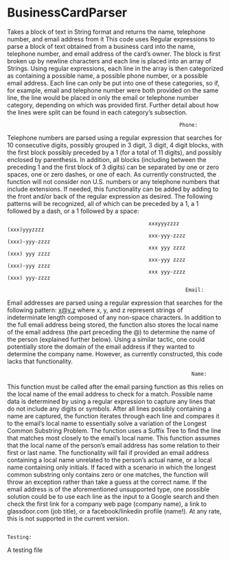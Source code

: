 # BusinessCardParser
Takes a block of text in String format and returns the name, telephone number, and email address from it
This code uses Regular expressions to parse a block of text obtained from a business card into the name, telephone number, and email address of the card’s owner. The block is first broken up by newline characters and each line is placed into an array of Strings. Using regular expressions, each line in the array is then categorized as containing a possible name, a possible phone number, or a possible email address. Each line can only be put into one of these categories, so if, for example, email and telephone number were both provided on the same line, the line would be placed in only the email or telephone number category, depending on which was provided first. Further detail about how the lines were split can be found in each category’s subsection.

                                                            Phone:
Telephone numbers are parsed using a regular expression that searches for 10 consecutive digits, possibly grouped in 3 digit, 3 digit, 4 digit blocks, with the first block possibly preceded by a 1 (for a total of 11 digits), and possibly enclosed by parenthesis. In addition, all blocks (including between the preceding 1 and the first block of 3 digits) can be separated by one or zero spaces, one or zero dashes, or one of each. As currently constructed, the function will not consider non U.S. numbers or any telephone numbers that include extensions. If needed, this functionality can be added by adding to the front and/or back of the regular expression as desired. The following patterns will be recognized, all of which can be preceded by a 1, a 1 followed by a dash, or a 1 followed by a space:

                                                  xxxyyyzzzz			  (xxx)yyyzzzz			
                                                  xxx-yyy-zzzz			(xxx)-yyy-zzzz			
                                                  xxx yyy zzzz			(xxx) yyy zzzz
                                                  xxx-yyy zzzz			(xxx)-yyy zzzz
                                                  xxx yyy-zzzz			(xxx) yyy-zzzz

                                                              Email:
Email addresses are parsed using a regular expression that searches for the following pattern:
                                                              x@y.z 
where x, y, and z represent strings of indeterminate length composed of any non-space characters. In addition to the full email address being stored, the function also stores the local name of the email address (the part preceding the @) to determine the name of the person (explained further below). Using a similar tactic, one could potentially store the domain of the email address if they wanted to determine the company name. However, as currently constructed, this code lacks that functionality.



                                                                Name:
This function must be called after the email parsing function as this relies on the local name of the email address to check for a match. Possible name data is determined by using a regular expression to capture any lines that do not include any digits or symbols. After all lines possibly containing a name are captured, the function iterates through each line and compares it to the email’s local name to essentially solve a variation of the Longest Common Substring Problem. The function uses a Suffix Tree to find the line that matches most closely to the email’s local name. 
This function assumes that the local name of the person’s email address has some relation to their first or last name. The functionality will fail if provided an email address containing a local name unrelated to the person’s actual name, or a local name containing only initials. If faced with a scenario in which the longest common substring only contains zero or one matches, the function will throw an exception rather than take a guess at the correct name.
If the email address is of the aforementioned unsupported type, one possible solution could be to use each line as the input to a Google search and then check the first link for a company web page (company name), a link to glassdoor.com (job title), or a facebook/linkedin profile (name!). At any rate, this is not supported in the current version. 

                                                                   Testing:
 A testing file 
		
